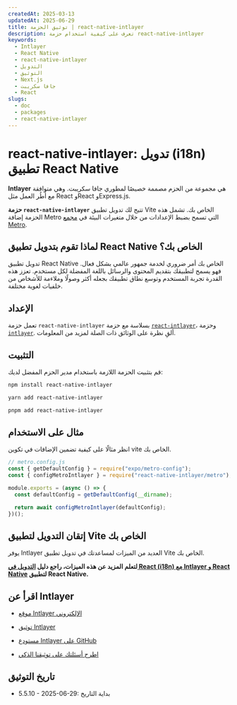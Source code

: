 ```yaml
---
createdAt: 2025-03-13
updatedAt: 2025-06-29
title: توثيق الحزمة | react-native-intlayer
description: تعرف على كيفية استخدام حزمة react-native-intlayer
keywords:
  - Intlayer
  - React Native
  - react-native-intlayer
  - التدويل
  - التوثيق
  - Next.js
  - جافا سكريبت
  - React
slugs:
  - doc
  - packages
  - react-native-intlayer
---
```


# react-native-intlayer: تدويل (i18n) تطبيق React Native

**Intlayer** هي مجموعة من الحزم مصممة خصيصًا لمطوري جافا سكريبت. وهي متوافقة مع أُطُر العمل مثل React وReact وExpress.js.

**حزمة `react-native-intlayer`** تتيح لك تدويل تطبيق Vite الخاص بك. تشمل هذه الحزمة إضافة Metro التي تسمح بضبط الإعدادات من خلال متغيرات البيئة في [مجمع Metro](https://docs.expo.dev/guides/customizing-metro/).

## لماذا تقوم بتدويل تطبيق React Native الخاص بك؟

تدويل تطبيق React Native الخاص بك أمر ضروري لخدمة جمهور عالمي بشكل فعال. فهو يسمح لتطبيقك بتقديم المحتوى والرسائل باللغة المفضلة لكل مستخدم. تعزز هذه القدرة تجربة المستخدم وتوسع نطاق تطبيقك بجعله أكثر وصولًا وملاءمة للأشخاص من خلفيات لغوية مختلفة.

## الإعداد

تعمل حزمة `react-native-intlayer` بسلاسة مع حزمة [`react-intlayer`](https://github.com/aymericzip/intlayer/blob/main/docs/docs/ar/packages/react-intlayer/index.md)، وحزمة [`intlayer`](https://github.com/aymericzip/intlayer/blob/main/docs/docs/ar/packages/intlayer/index.md). ألقِ نظرة على الوثائق ذات الصلة لمزيد من المعلومات.

## التثبيت

قم بتثبيت الحزمة اللازمة باستخدام مدير الحزم المفضل لديك:

```bash packageManager="npm"
npm install react-native-intlayer
```

```bash packageManager="yarn"
yarn add react-native-intlayer
```

```bash packageManager="pnpm"
pnpm add react-native-intlayer
```

## مثال على الاستخدام

انظر مثالًا على كيفية تضمين الإضافات في تكوين vite الخاص بك.

```js
// metro.config.js
const { getDefaultConfig } = require("expo/metro-config");
const { configMetroIntlayer } = require("react-native-intlayer/metro");

module.exports = (async () => {
  const defaultConfig = getDefaultConfig(__dirname);

  return await configMetroIntlayer(defaultConfig);
})();
```

## إتقان التدويل لتطبيق Vite الخاص بك

يوفر Intlayer العديد من الميزات لمساعدتك في تدويل تطبيق Vite الخاص بك.

**لتعلم المزيد عن هذه الميزات، راجع دليل [التدويل في React (i18n) مع Intlayer و React Native](https://github.com/aymericzip/intlayer/blob/main/docs/docs/ar/intlayer_with_react_native+expo.md) لتطبيق React Native.**

## اقرأ عن Intlayer

- [موقع Intlayer الإلكتروني](https://intlayer.org)
- [توثيق Intlayer](https://intlayer.org/doc)
- [مستودع Intlayer على GitHub](https://github.com/aymericzip/intlayer)

- [اطرح أسئلتك على توثيقنا الذكي](https://intlayer.org/docchat)

## تاريخ التوثيق

- 5.5.10 - 2025-06-29: بداية التاريخ

